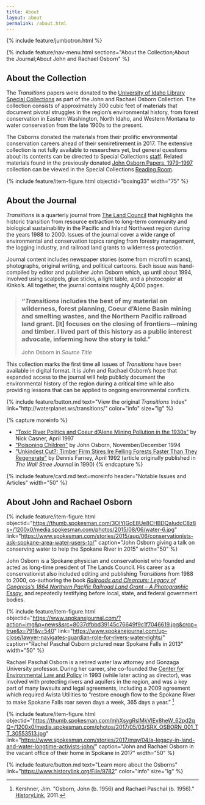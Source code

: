 ```yaml
---
title: About
layout: about
permalink: /about.html
---
```

{% include feature/jumbotron.html %} 

{% include feature/nav-menu.html sections="About the Collection;About the Journal;About John and Rachael Osborn" %} 

## About the Collection

The *Transitions* papers were donated to the [University of Idaho Library Special Collections](https://www.lib.uidaho.edu/special-collections/) as part of the John and Rachael Osborn Collection. The collection consists of approximately 300 cubic feet of materials that document pivotal struggles in the region’s environmental history, from forest conservation in Eastern Washington, North Idaho, and Western Montana to water conservation from the late 1900s to the present. 

The Osborns donated the materials from their prolific environmental conservation careers ahead of their semiretirement in 2017. The extensive collection is not fully available to researchers yet, but general questions about its contents can be directed to Special Collections [staff]( https://www.lib.uidaho.edu/special-collections/about.html). Related materials found in the previously donated [John Osborn Papers, 1979-1997]( https://archiveswest.orbiscascade.org/ark:/80444/xv48843/) collection can be viewed in the Special Collections [Reading Room]( https://www.lib.uidaho.edu/special-collections/plan.html). 


{% include feature/item-figure.html objectid="boxing33" width="75" %}

## About the Journal

*Transitions* is a quarterly journal from [The Land Council](https://landscouncil.org/) that highlights the historic transition from resource extraction to long-term community and biological sustainability in the Pacific and Inland Northwest region during the years 1988 to 2000. Issues of the journal cover a wide range of environmental and conservation topics ranging from forestry management, the logging industry, and railroad land grants to wilderness protection. 

Journal content includes newspaper stories (some from microfilm scans), photographs, original writing, and political cartoons. Each issue was hand-compiled by editor and publisher John Osborn which, up until about 1994, involved using scalpels, glue sticks, a light table, and a photocopier at Kinko’s. All together, the journal contains roughly 4,000 pages.

<blockquote class="blockquote text-right about-contents py-3">
  <h3>“<i>Transitions</i> includes the best of my material on wilderness, forest planning, Coeur d’Alene Basin mining and smelting wastes, and the Northern Pacific railroad land grant. [It] focuses on the closing of frontiers—mining and timber. I lived part of this history as a public interest advocate, informing how the story is told.” </h3>
  <p class="blockquote-footer">John Osborn in <cite title="Source Title">Source Title</cite></p>
</blockquote>

This collection marks the first time all issues of *Transitions* have been available in digital format. It is John and Rachael Osborn’s hope that expanded access to the journal will help publicly document the environmental history of the region during a critical time while also providing lessons that can be applied to ongoing environmental conflicts. 

<div class="text-center pb-4">
{% include feature/button.md text="View the original <i>Transitions</i> Index" link="http://waterplanet.ws/transitions/" color="info" size="lg" %}
</div>

{% capture moreinfo %}
- [“Toxic River Politics and Coeur d’Alene Mining Pollution in the 1930s”](www.lib.uidaho.edu/digital/transitions/items/transitions67.html) by Nick Casner, April 1997
- ["Poisoning Children"](www.lib.uidaho.edu/digital/transitions/items/transitions33.html) by John Osborn, November/December 1994
- ["Unkindest Cut?: Timber Firm Stires Ire Felling Forests Faster Than They Regenerate"](www.lib.uidaho.edu/digital/transitions/items/transitions47.html) by Dennis Farney, April 1992 (article originally published in *The Wall Stree Journal* in 1990)
{% endcapture %}

<div class="row justify-content-center">
{% include feature/card.md text=moreinfo header="Notable Issues and Articles" width="50" %}
</div>

## About John and Rachael Osborn

{% include feature/item-figure.html objectid="https://thumb.spokesman.com/3OIYIGcE8Ue8CHBDQaIudcC8z8s=/1200x0/media.spokesman.com/photos/2015/08/06/water-6.jpg" link="https://www.spokesman.com/stories/2015/aug/06/conservationists-ask-spokane-area-water-users-to/" caption="John Osborn giving a talk on conserving water to help the Spokane River in 2015" width="50" %}

John Osborn is a Spokane physician and conservationist who founded and acted as long-time president of The Lands Council. His career as a conservationist also included editing and publishing *Transitions* from 1988 to 2000, co-authoring the book [*Railroads and Clearcuts: Legacy of Congress’s 1864 Northern Pacific Railroad Land Grant – A Photographic Essay*]( https://alliance-primo.hosted.exlibrisgroup.com/permalink/f/m1uotc/CP71126172490001451), and repeatedly testifying before local, state, and federal government bodies. 

{% include feature/item-figure.html objectid="https://www.spokanejournal.com/?action=img&p=news&src=8037dfbbd39145c76649f9c1f7046619.jpg&crop=true&x=791&y=540" link="https://www.spokanejournal.com/up-close/lawyer-navigates-guardian-role-for-rivers-water-rights/" caption="Rachel Paschal Osborn pictured near Spokane Falls in 2013" width="50" %}

Rachael Paschal Osborn is a retired water law attorney and Gonzaga University professor. During her career, she co-founded the [Center for Environmental Law and Policy](https://celp.org/) in 1993 (while later acting as director), was involved with protecting rivers and aquifers in the region, and was a key part of many lawsuits and legal agreements, including a 2009 agreement which required Avista Utilities to “restore enough flow to the Spokane River to make Spokane Falls roar seven days a week, 365 days a year.” [^1]

{% include feature/item-figure.html objectid="https://thumb.spokesman.com/mhXsygRslMkVlEv8heW_62pd2qQ=/1200x0/media.spokesman.com/photos/2017/05/03/SRX_OSBORN_001_TT_30553513.jpg" link="https://www.spokesman.com/stories/2017/may/04/a-legacy-in-land-and-water-longtime-activists-john/" caption="John and Rachael Osborn in the vacant office of their home in Spokane in 2017" width="50" %}

{% include feature/button.md text="Learn more about the Osborns" link="https://www.historylink.org/File/9782" color="info" size="lg" %}

[^1]: Kershner, Jim. "Osborn, John (b. 1956) and Rachael Paschal (b. 1956)." [HistoryLink](https://www.historylink.org/File/9782), 2011.

<div class="clearfix"></div>

